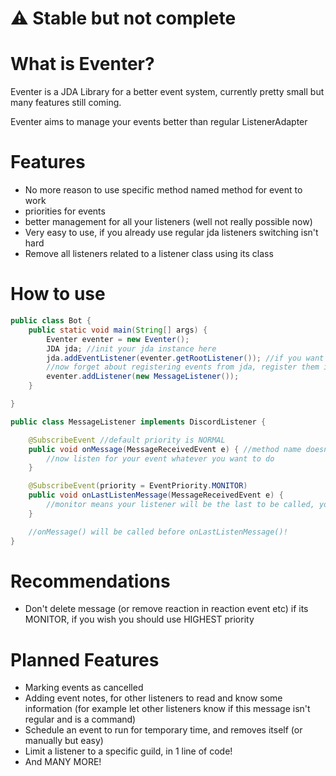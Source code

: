 # ⚠ Stable but not complete

# What is Eventer?

Eventer is a JDA Library for a better event system, currently pretty small but many features still coming.

Eventer aims to manage your events better than regular ListenerAdapter

# Features

- No more reason to use specific method named method for event to work
- priorities for events
- better management for all your listeners (well not really possible now)
- Very easy to use, if you already use regular jda listeners switching isn't hard
- Remove all listeners related to a listener class using its class

# How to use

```java
public class Bot {
    public static void main(String[] args) {
        Eventer eventer = new Eventer();
        JDA jda; //init your jda instance here
        jda.addEventListener(eventer.getRootListener()); //if you want add this in the builder of jda
        //now forget about registering events from jda, register them in eventer!
        eventer.addListener(new MessageListener());
    }

}

public class MessageListener implements DiscordListener {

    @SubscribeEvent //default priority is NORMAL
    public void onMessage(MessageReceivedEvent e) { //method name doesn't matter anymore
        //now listen for your event whatever you want to do
    }

    @SubscribeEvent(priority = EventPriority.MONITOR)
    public void onLastListenMessage(MessageReceivedEvent e) {
        //monitor means your listener will be the last to be called, you shouldn't delete message here 
    }

    //onMessage() will be called before onLastListenMessage()!
}
```

# Recommendations

- Don't delete message (or remove reaction in reaction event etc) if its MONITOR, if you wish you should use HIGHEST
  priority

# Planned Features

- Marking events as cancelled
- Adding event notes, for other listeners to read and know some information (for example let other listeners know if
  this message isn't regular and is a command)
- Schedule an event to run for temporary time, and removes itself (or manually but easy)
- Limit a listener to a specific guild, in 1 line of code!
- And MANY MORE!



